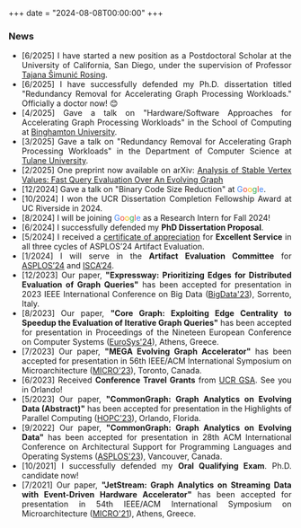 +++
date = "2024-08-08T00:00:00"
+++

### News

<div style="text-align: justify;">

- [6/2025] I have started a new position as a Postdoctoral Scholar at the University of California, San Diego, under the supervision of Professor [Tajana Šimunić Rosing](https://cseweb.ucsd.edu/~trosing/).
- [6/2025] I have successfully defended my Ph.D. dissertation titled "Redundancy Removal for Accelerating Graph Processing Workloads." Officially a doctor now! 😊
- [4/2025] Gave a talk on "Hardware/Software Approaches for Accelerating Graph Processing Workloads" in the School of Computing
 at [Binghamton University](https://tulane.edu).
- [3/2025] Gave a talk on "Redundancy Removal for Accelerating Graph Processing Workloads" in the Department of Computer Science at [Tulane University](https://tulane.edu).
- [2/2025] One preprint now available on arXiv: [Analysis of Stable Vertex Values: Fast Query Evaluation Over An Evolving Graph](https://arxiv.org/pdf/2502.10579)
- [12/2024] Gave a talk on "Binary Code Size Reduction" at <span style="color: #4285F4;">G</span><span style="color: #EA4335;">o</span><span style="color: #FBBC05;">o</span><span style="color: #34A853;">g</span><span style="color: #EA4335;">l</span><span style="color: #4285F4;">e</span>.
- [10/2024] I won the UCR Dissertation Completion Fellowship Award at UC Riverside in 2024.
- [8/2024] I will be joining <span style="color: #4285F4;">G</span><span style="color: #EA4335;">o</span><span style="color: #FBBC05;">o</span><span style="color: #34A853;">g</span><span style="color: #EA4335;">l</span><span style="color: #4285F4;">e</span> as a Research Intern for Fall 2024!
- [6/2024] I successfully defended my **PhD Dissertation Proposal**. 
- [5/2024] I received a [certificate of appreciation](/uploads/AE-Certificate.pdf) for **Excellent Service** in all three cycles of ASPLOS’24 Artifact Evaluation.
- [1/2024] I will serve in the **Artifact Evaluation Committee** for [ASPLOS’24](https://www.asplos-conference.org/asplos2024/cfp/#committees) and [ISCA’24](https://www.iscaconf.org/isca2024/submit/papers.php).
- [12/2023] Our paper, **"Expressway: Prioritizing Edges for Distributed Evaluation of Graph Queries"** has been accepted for presentation in 2023 IEEE International Conference on Big Data ([BigData'23](https://bigdataieee.org/BigData2023/)), Sorrento, Italy. 
- [8/2023] Our paper, **"Core Graph: Exploiting Edge Centrality to Speedup the Evaluation of Iterative Graph Queries"** has been accepted for presentation in Proceedings of the Nineteen European Conference on Computer Systems ([EuroSys'24](https://2024.eurosys.org/cfp.html#pagetop)), Athens, Greece. 
- [7/2023] Our paper, **"MEGA Evolving Graph Accelerator"** has been accepted for presentation in 56th IEEE/ACM International Symposium on Microarchitecture ([MICRO'23](https://microarch.org/micro56/)), Toronto, Canada. 
- [6/2023] Received **Conference Travel Grants** from [UCR GSA](https://gsa.ucr.edu/ctg/). See you in Orlando! 
- [5/2023] Our paper, **"CommonGraph: Graph Analytics on Evolving Data (Abstract)"** has been accepted for presentation in the Highlights of Parallel Computing ([HOPC'23](https://ucrparlay.github.io/hopc23/#organization)), Orlando, Florida. 
- [9/2022] Our paper, **"CommonGraph: Graph Analytics on Evolving Data"** has been accepted for presentation in 28th ACM International Conference on Architectural Support for Programming Languages and Operating Systems ([ASPLOS'23](https://asplos-conference.org/asplos2023/index.html)), Vancouver, Canada. 
- [10/2021] I successfully defended my **Oral Qualifying Exam**. Ph.D. candidate now! 
- [7/2021] Our paper, **"JetStream: Graph Analytics on Streaming Data with Event-Driven Hardware Accelerator"** has been accepted for presentation in 54th IEEE/ACM International Symposium on Microarchitecture ([MICRO'21](https://www.microarch.org/micro54/)), Athens, Greece.

</div>
